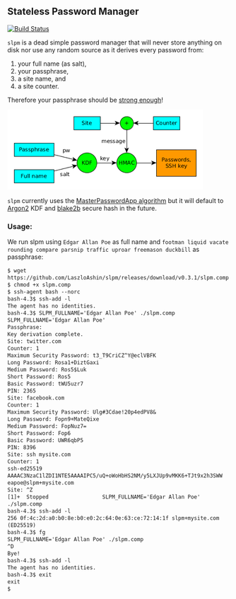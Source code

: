 ## Stateless Password Manager

[![Build Status](https://travis-ci.org/LaszloAshin/slpm.svg?branch=master)](https://travis-ci.org/LaszloAshin/slpm)

`slpm` is a dead simple password manager that will never store anything on disk
nor use any random source as it derives every password from:

1. your full name (as salt),
1. your passphrase,
1. a site name, and
1. a site counter.

Therefore your passphrase should be [strong
enough][diceware]!

![The process](process.png)

`slpm` currently uses the [MasterPasswordApp
algorithm][mpwalgo] but it will default to [Argon2][] KDF and [blake2b][] secure
hash in the future.

[diceware]: http://world.std.com/~reinhold/diceware.html
[mpwalgo]: http://masterpasswordapp.com/algorithm.html
[Argon2]: https://github.com/p-h-c/phc-winner-argon2
[blake2b]: https://blake2.net/

### Usage:

We run slpm using `Edgar Allan Poe` as full name and `footman liquid vacate
rounding compare parsnip traffic uproar freemason duckbill` as passphrase:

```
$ wget https://github.com/LaszloAshin/slpm/releases/download/v0.3.1/slpm.comp
$ chmod +x slpm.comp
$ ssh-agent bash --norc
bash-4.3$ ssh-add -l
The agent has no identities.
bash-4.3$ SLPM_FULLNAME='Edgar Allan Poe' ./slpm.comp
SLPM_FULLNAME='Edgar Allan Poe'
Passphrase: 
Key derivation complete.
Site: twitter.com
Counter: 1
Maximum Security Password: t3_T9CriCZ^Y@eclVBFK
Long Password: Rosa1+DiztGaxi
Medium Password: Ros5$Luk
Short Password: Ros5
Basic Password: tWU5uzr7
PIN: 2365
Site: facebook.com
Counter: 1
Maximum Security Password: Ulg#3Cdae!20p4edPV8&
Long Password: Fopn9+MateQixe
Medium Password: FopNuz7=
Short Password: Fop6
Basic Password: UWR6qbP5
PIN: 8396
Site: ssh mysite.com
Counter: 1
ssh-ed25519 AAAAC3NzaC1lZDI1NTE5AAAAIPC5/uQ+oWoHbHS2NM/y5LXJUp9vMKK6+TJt9x2h3SWW eapoe@slpm+mysite.com
Site: ^Z
[1]+  Stopped                 SLPM_FULLNAME='Edgar Allan Poe' ./slpm.comp
bash-4.3$ ssh-add -l
256 0f:4c:2d:a0:b0:8e:b0:e0:2c:64:0e:63:ce:72:14:1f slpm+mysite.com (ED25519)
bash-4.3$ fg
SLPM_FULLNAME='Edgar Allan Poe' ./slpm.comp
^D
Bye!    
bash-4.3$ ssh-add -l
The agent has no identities.
bash-4.3$ exit
exit
$ 
```
